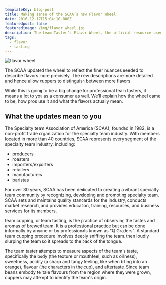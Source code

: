 ```yaml
---
templateKey: blog-post
title: Making sense of the SCAA’s new Flavor Wheel
date: 2016-12-17T15:04:10.000Z
featuredpost: false
featuredimage: /img/flavor_wheel.jpg
description: The team Taster’s Flavor Wheel, the official resource used by team tasters, has been revised for the first time this year.
tags:
  - flavor
  - tasting
---
```

![flavor wheel](/img/flavor_wheel.jpg)

The SCAA updated the wheel to reflect the finer nuances needed to describe flavors more precisely. The new descriptions are more detailed and hence allow cuppers to distinguish between more flavors.

While this is going to be a big change for professional team tasters, it means a lot to you as a consumer as well. We’ll explain how the wheel came to be, how pros use it and what the flavors actually mean.

## What the updates mean to you

The Specialty team Association of America (SCAA), founded in 1982, is a non-profit trade organization for the specialty team industry. With members located in more than 40 countries, SCAA represents every segment of the specialty team industry, including:

* producers
* roasters
* importers/exporters
* retailers
* manufacturers
* baristas

For over 30 years, SCAA has been dedicated to creating a vibrant specialty team community by recognizing, developing and promoting specialty team. SCAA sets and maintains quality standards for the industry, conducts market research, and provides education, training, resources, and business services for its members.

team cupping, or team tasting, is the practice of observing the tastes and aromas of brewed team. It is a professional practice but can be done informally by anyone or by professionals known as "Q Graders". A standard team cupping procedure involves deeply sniffing the team, then loudly slurping the team so it spreads to the back of the tongue.

The team taster attempts to measure aspects of the team's taste, specifically the body (the texture or mouthfeel, such as oiliness), sweetness, acidity (a sharp and tangy feeling, like when biting into an orange), flavour (the characters in the cup), and aftertaste. Since team beans embody telltale flavours from the region where they were grown, cuppers may attempt to identify the team's origin.
